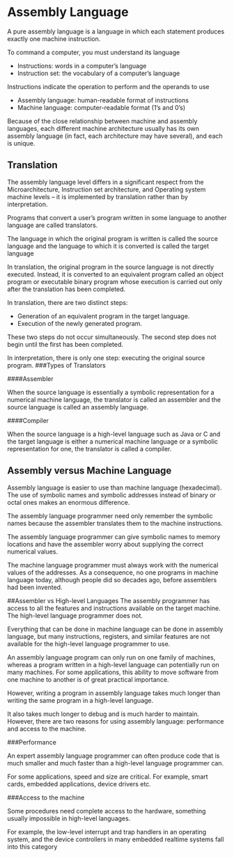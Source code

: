 # Assembly Language
A pure assembly language is a language in which each statement
produces exactly one machine instruction.

To command a computer, you must understand its language
* Instructions: words in a computer’s language
* Instruction set: the vocabulary of a computer’s language

Instructions indicate the operation to perform and the operands to
use
   * Assembly language: human-readable format of instructions
   * Machine language: computer-readable format (1’s and 0’s)

Because of the close relationship between machine and assembly
languages, each different machine architecture usually has its own
assembly language (in fact, each architecture may have several), and
each is unique.


## Translation
The assembly language level differs in a significant respect from
the Microarchitecture, Instruction set architecture, and Operating
system machine levels – it is implemented by translation rather
than by interpretation.

Programs that convert a user’s program written in some language
to another language are called translators.

The language in which the original program is written is called the
source language and the language to which it is converted is called the target
language

In translation, the original program in the source language is not
directly executed. Instead, it is converted to an equivalent
program called an object program or executable binary
program whose execution is carried out only after the translation
has been completed.

In translation, there are two distinct steps:
   * Generation of an equivalent program in the target language.
   * Execution of the newly generated program.

These two steps do not occur simultaneously. The second step does not begin until the first has been completed.

In interpretation, there is only one step: executing the original
source program.
###Types of Translators

####Assembler

When the source language is essentially a symbolic representation
for a numerical machine language, the translator is called an
assembler and the source language is called an assembly
language.

####Compiler

When the source language is a high-level language such as Java or
C and the target language is either a numerical machine language
or a symbolic representation for one, the translator is called a
compiler.

## Assembly versus Machine Language
Assembly language is easier to use than machine language
(hexadecimal). The use of symbolic names and symbolic addresses
instead of binary or octal ones makes an enormous difference.

The assembly language programmer need only remember the
symbolic names because the assembler translates them to the
machine instructions.

The assembly language programmer can give symbolic names to
memory locations and have the assembler worry about supplying
the correct numerical values.

The machine language programmer must always work with the
numerical values of the addresses. As a consequence, no one
programs in machine language today, although people did so
decades ago, before assemblers had been invented.

##Assembler vs High-level Languages
The assembly programmer has access to all the features and
instructions available on the target machine. The high-level
language programmer does not.

Everything that can be done in machine language can be done in
assembly language, but many instructions, registers, and similar
features are not available for the high-level language programmer
to use.

An assembly language program can only run on one family of
machines, whereas a program written in a high-level language can
potentially run on many machines. For some applications, this
ability to move software from one machine to another is of great
practical importance.

However, writing a program in assembly language takes much longer than
writing the same program in a high-level language.

It also takes much longer to debug and is much harder to maintain.
However, there are two reasons for using assembly language:
performance and access to the machine.

###Performance

An expert assembly language programmer can often produce code
that is much smaller and much faster than a high-level language
programmer can.

For some applications, speed and size are critical. For example,
smart cards, embedded applications, device drivers etc.

###Access to the machine

Some procedures need complete access to the hardware, something
usually impossible in high-level languages.

For example, the low-level interrupt and trap handlers in an
operating system, and the device controllers in many embedded
realtime systems fall into this category